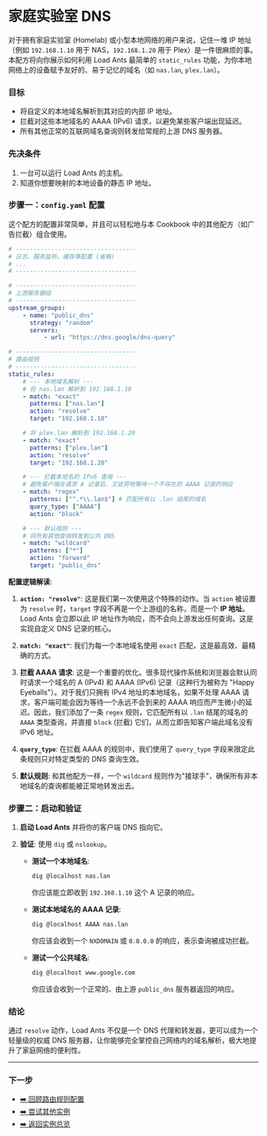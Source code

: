 # 家庭实验室 DNS

对于拥有家庭实验室 (Homelab) 或小型本地网络的用户来说，记住一堆 IP 地址（例如 `192.168.1.10` 用于 NAS，`192.168.1.20` 用于 Plex）是一件很麻烦的事。本配方将向你展示如何利用 Load Ants 最简单的 `static_rules` 功能，为你本地网络上的设备赋予友好的、易于记忆的域名（如 `nas.lan`, `plex.lan`）。

### 目标

-   将自定义的本地域名解析到其对应的内部 IP 地址。
-   拦截对这些本地域名的 AAAA (IPv6) 请求，以避免某些客户端出现延迟。
-   所有其他正常的互联网域名查询则转发给常规的上游 DNS 服务器。

### 先决条件

1.  一台可以运行 Load Ants 的主机。
2.  知道你想要映射的本地设备的静态 IP 地址。

### 步骤一：`config.yaml` 配置

这个配方的配置非常简单，并且可以轻松地与本 Cookbook 中的其他配方（如广告拦截）组合使用。

```yaml
# ----------------------------------
# 日志、服务监听、缓存等配置 (省略)
# ...
# ----------------------------------

# ----------------------------------
# 上游服务器组
# ----------------------------------
upstream_groups:
    - name: "public_dns"
      strategy: "random"
      servers:
          - url: "https://dns.google/dns-query"

# ----------------------------------
# 路由规则
# ----------------------------------
static_rules:
    # --- 本地域名解析 ---
    # 将 nas.lan 解析到 192.168.1.10
    - match: "exact"
      patterns: ["nas.lan"]
      action: "resolve"
      target: "192.168.1.10"

    # 将 plex.lan 解析到 192.168.1.20
    - match: "exact"
      patterns: ["plex.lan"]
      action: "resolve"
      target: "192.168.1.20"

    # --- 拦截本地名的 IPv6 查询 ---
    # 避免客户端在请求 A 记录后，又徒劳地等待一个不存在的 AAAA 记录的响应
    - match: "regex"
      patterns: ["^.*\\.lan$"] # 匹配所有以 .lan 结尾的域名
      query_type: ["AAAA"]
      action: "block"

    # --- 默认规则 ---
    # 将所有其他查询转发到公共 DNS
    - match: "wildcard"
      patterns: ["*"]
      action: "forward"
      target: "public_dns"
```

**配置逻辑解读**:

1.  **`action: "resolve"`**: 这是我们第一次使用这个特殊的动作。当 `action` 被设置为 `resolve` 时，`target` 字段不再是一个上游组的名称，而是一个 **IP 地址**。Load Ants 会立即以此 IP 地址作为响应，而不会向上游发出任何查询。这是实现自定义 DNS 记录的核心。

2.  **`match: "exact"`**: 我们为每一个本地域名使用 `exact` 匹配，这是最高效、最精确的方式。

3.  **拦截 AAAA 请求**: 这是一个重要的优化。很多现代操作系统和浏览器会默认同时请求一个域名的 A (IPv4) 和 AAAA (IPv6) 记录（这种行为被称为 "Happy Eyeballs"）。对于我们只拥有 IPv4 地址的本地域名，如果不处理 AAAA 请求，客户端可能会因为等待一个永远不会到来的 AAAA 响应而产生微小的延迟。因此，我们添加了一条 `regex` 规则，它匹配所有以 `.lan` 结尾的域名的 `AAAA` 类型查询，并直接 `block` (拦截) 它们，从而立即告知客户端此域名没有 IPv6 地址。

4.  **`query_type`**: 在拦截 AAAA 的规则中，我们使用了 `query_type` 字段来限定此条规则只对特定类型的 DNS 查询生效。

5.  **默认规则**: 和其他配方一样，一个 `wildcard` 规则作为"接球手"，确保所有非本地域名的查询都能被正常地转发出去。

### 步骤二：启动和验证

1.  **启动 Load Ants** 并将你的客户端 DNS 指向它。

2.  **验证**:
    使用 `dig` 或 `nslookup`。

    -   **测试一个本地域名**:

        ```bash
        dig @localhost nas.lan
        ```

        你应该能立即收到 `192.168.1.10` 这个 A 记录的响应。

    -   **测试本地域名的 AAAA 记录**:

        ```bash
        dig @localhost AAAA nas.lan
        ```

        你应该会收到一个 `NXDOMAIN` 或 `0.0.0.0` 的响应，表示查询被成功拦截。

    -   **测试一个公共域名**:
        ```bash
        dig @localhost www.google.com
        ```
        你应该会收到一个正常的、由上游 `public_dns` 服务器返回的响应。

### 结论

通过 `resolve` 动作，Load Ants 不仅是一个 DNS 代理和转发器，更可以成为一个轻量级的权威 DNS 服务器，让你能够完全掌控自己网络内的域名解析，极大地提升了家庭网络的便利性。

---

### 下一步

-   [➡️ 回顾路由规则配置](../configuration/routing-rules.md)
-   [➡️ 尝试其他实例](./ad-blocking.md)
-   [➡️ 返回实例总览](./index.md)

